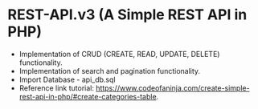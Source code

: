 # REST-API.v3 (A Simple REST API in PHP)

- Implementation of CRUD (CREATE, READ, UPDATE, DELETE) functionality.
- Implementation of search and pagination functionality.
- Import Database - api_db.sql
- Reference link tutorial: https://www.codeofaninja.com/create-simple-rest-api-in-php/#create-categories-table.

